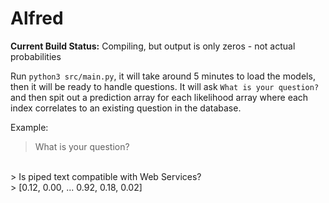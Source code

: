 # Alfred

**Current Build Status:** Compiling, but output is only zeros - not actual probabilities

Run `python3 src/main.py`, it will take around 5 minutes to load the models, then it will be ready to handle questions.
It will ask `What is your question?` and then spit out a prediction array for each likelihood array where each index correlates to an existing question in the database.

Example:
> What is your question?
<br>
> Is piped text compatible with Web Services?
<br>
> [0.12, 0.00, ... 0.92, 0.18, 0.02]
